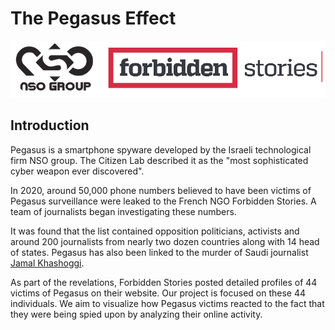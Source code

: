 # The Pegasus Effect

![Header](images/header.png)

## Introduction

Pegasus is a smartphone spyware developed by the Israeli technological firm NSO group. The Citizen Lab described it as the "most sophisticated cyber weapon ever discovered". 

In 2020, around 50,000 phone numbers believed to have been victims of Pegasus surveillance were leaked to the French NGO Forbidden Stories. A team of journalists began investigating these numbers.

It was found that the list contained opposition politicians, activists and around 200 journalists from nearly two dozen countries along with 14 head of states. Pegasus has also been linked to the murder of Saudi journalist [Jamal Khashoggi](https://www.amnesty.org/en/latest/press-release/2021/07/the-pegasus-project/).

As part of the revelations, Forbidden Stories posted detailed profiles of 44 victims of Pegasus on their website. Our project is focused on these 44 individuals. We aim to visualize how Pegasus victims reacted to the fact that they were being spied upon by analyzing their online activity.
